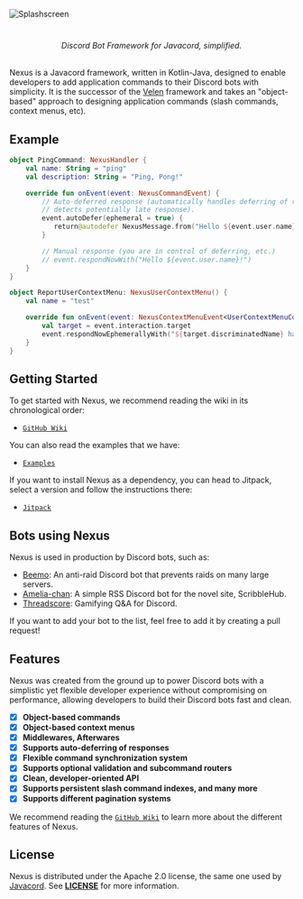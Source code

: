 ![Splashscreen](https://github.com/ShindouMihou/Nexus/assets/69381903/e2e2118b-07c4-4c49-9322-0507dc1ebf5c)

#

<div align="center"><i>Discord Bot Framework for Javacord, simplified.</i></div>
<br/>

Nexus is a Javacord framework, written in Kotlin-Java, designed to enable developers to add application commands to their Discord bots with simplicity. It is the successor of the [Velen](https://github.com/ShindouMihou/velen) framework and takes an "object-based" approach to designing application commands (slash commands, context menus, etc).

## Example

```kotlin
object PingCommand: NexusHandler {
    val name: String = "ping"
    val description: String = "Ping, Pong!"

    override fun onEvent(event: NexusCommandEvent) {
        // Auto-deferred response (automatically handles deferring of responses when the framework
        // detects potentially late response).
        event.autoDefer(ephemeral = true) {
           return@autodefer NexusMessage.from("Hello ${event.user.name}")
        }

        // Manual response (you are in control of deferring, etc.)
        // event.respondNowWith("Hello ${event.user.name}!")
    }
}
```
```kotlin
object ReportUserContextMenu: NexusUserContextMenu() {
    val name = "test"

    override fun onEvent(event: NexusContextMenuEvent<UserContextMenuCommandEvent, UserContextMenuInteraction>) {
        val target = event.interaction.target
        event.respondNowEphemerallyWith("${target.discriminatedName} has been reported to our servers!")
    }
}
```

## Getting Started

To get started with Nexus, we recommend reading the wiki in its chronological order:
- [`GitHub Wiki`](https://github.com/ShindouMihou/Nexus/wiki)

You can also read the examples that we have:
- [`Examples`](examples)

If you want to install Nexus as a dependency, you can head to Jitpack, select a version and follow the instructions there:
- [`Jitpack`](https://jitpack.io/#pw.mihou/Nexus)

## Bots using Nexus
Nexus is used in production by Discord bots, such as:
- [Beemo](https://beemo.gg): An anti-raid Discord bot that prevents raids on many large servers.
- [Amelia-chan](https://github.com/Amelia-chan/Amelia): A simple RSS Discord bot for the novel site, ScribbleHub.
- [Threadscore](https://threadscore.mihou.pw): Gamifying Q&A for Discord.

If you want to add your bot to the list, feel free to add it by creating a pull request!

## Features
Nexus was created from the ground up to power Discord bots with a simplistic yet flexible developer experience without compromising 
on performance, allowing developers to build their Discord bots fast and clean.
- [x] **Object-based commands**
- [x] **Object-based context menus**
- [x] **Middlewares, Afterwares**
- [x] **Supports auto-deferring of responses**
- [x] **Flexible command synchronization system**
- [x] **Supports optional validation and subcommand routers**
- [x] **Clean, developer-oriented API**
- [x] **Supports persistent slash command indexes, and many more**
- [x] **Supports different pagination systems**

We recommend reading the [`GitHub Wiki`](https://github.com/ShindouMihou/Nexus/wiki) to learn more about the different features of Nexus.

## License

Nexus is distributed under the Apache 2.0 license, the same one used by [Javacord](https://github.com/Javacord/Javacord). See [**LICENSE**](LICENSE) for more information.

